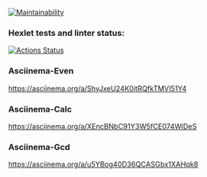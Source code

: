 [![Maintainability](https://api.codeclimate.com/v1/badges/3773d7db9b07d158dcab/maintainability)](https://codeclimate.com/github/cm-ryffel/php-project-45/maintainability)



### Hexlet tests and linter status:
[![Actions Status](https://github.com/cm-ryffel/php-project-45/actions/workflows/hexlet-check.yml/badge.svg)](https://github.com/cm-ryffel/php-project-45/actions)

### Asciinema-Even
https://asciinema.org/a/ShyJxeU24K0itRQfkTMVI51Y4

### Asciinema-Calc
https://asciinema.org/a/XEncBNbC91Y3W5fCE074WlDeS

### Asciinema-Gcd
https://asciinema.org/a/u5YBog40D36QCASGbx1XAHqk8